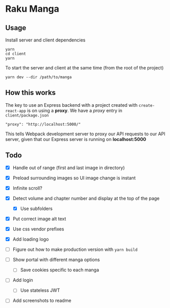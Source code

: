 # Raku Manga

## Usage

Install server and client dependencies

```
yarn
cd client
yarn
```

To start the server and client at the same time (from the root of the project)

```
yarn dev --dir /path/to/manga
```

## How this works

The key to use an Express backend with a project created with `create-react-app` is on using a **proxy**. We have a _proxy_ entry in `client/package.json`

```
"proxy": "http://localhost:5000/"
```

This tells Webpack development server to proxy our API requests to our API server, given that our Express server is running on **localhost:5000**

## Todo

- [x] Handle out of range (first and last image in directory)
- [x] Preload surrounding images so UI image change is instant
- [x] Infinite scroll?
- [x] Detect volume and chapter number and display at the top of the page
    - [x] Use subfolders
- [x] Put correct image alt text
- [x] Use css vendor prefixes
- [x] Add loading logo
- [ ] Figure out how to make production version with `yarn build`
- [ ] Show portal with different manga options
    - [ ] Save cookies specific to each manga
- [ ] Add login
    - [ ] Use stateless JWT
- [ ] Add screenshots to readme

